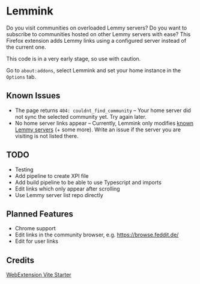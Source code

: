 # Lemmink

Do you visit communities on overloaded Lemmy servers? Do you want to subscribe to communities hosted on other Lemmy servers with ease? This Firefox extension adds Lemmy links using a configured server instead of the current one.

This code is in a very early stage, so use with caution.

Go to `about:addons`, select Lemmink and set your home instance in the `Options` tab.

## Known Issues

- The page returns `404: couldnt_find_community` – Your home server did not sync the selected community yet. Try again later.
- No home server links appear – Currently, Lemmink only modifies [known Lemmy servers](https://github.com/maltfield/awesome-lemmy-instances) (+ some more). Write an issue if the server you are visiting is not listed there.

## TODO

- Testing
- Add pipeline to create XPI file
- Add build pipeline to be able to use Typescript and imports
- Edit links which only appear after scrolling
- Use Lemmy server list repo directly

## Planned Features

- Chrome support
- Edit links in the community browser, e.g. https://browse.feddit.de/
- Edit for user links

## Credits

[WebExtension Vite Starter](https://github.com/antfu/vitesse-webext)
